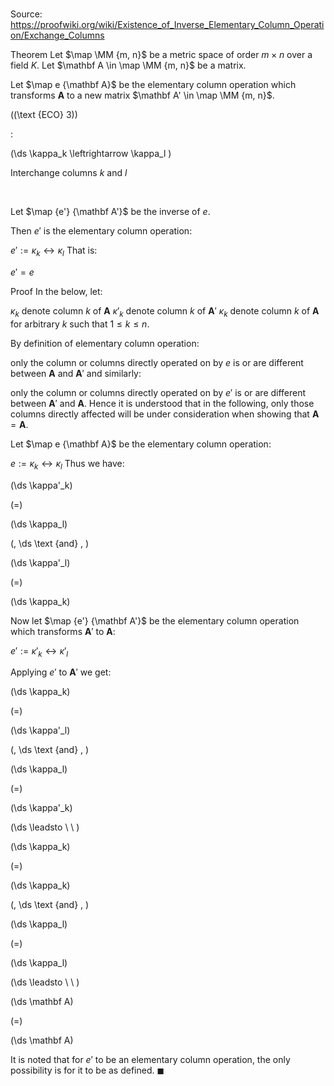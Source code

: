 # 

Source: https://proofwiki.org/wiki/Existence_of_Inverse_Elementary_Column_Operation/Exchange_Columns

Theorem
Let $\map \MM {m, n}$ be a metric space of order $m \times n$ over a field $K$.
Let $\mathbf A \in \map \MM {m, n}$ be a matrix. 

Let $\map e {\mathbf A}$ be the elementary column operation which transforms $\mathbf A$ to a new matrix $\mathbf A' \in \map \MM {m, n}$.




\((\text {ECO} 3)\)  

$:$  







\(\ds \kappa_k \leftrightarrow \kappa_l \)   





Interchange columns $k$ and $l$   

  


Let $\map {e'} {\mathbf A'}$ be the inverse of $e$.

Then $e'$ is the elementary column operation:

$e' := \kappa_k \leftrightarrow \kappa_l$
That is:

$e' = e$


Proof
In the below, let:

$\kappa_k$ denote column $k$ of $\mathbf A$
$\kappa'_k$ denote column $k$ of $\mathbf A'$
$\kappa_k$ denote column $k$ of $\mathbf A$
for arbitrary $k$ such that $1 \le k \le n$.

By definition of elementary column operation:

only the column or columns directly operated on by $e$ is or are different between $\mathbf A$ and $\mathbf A'$
and similarly:

only the column or columns directly operated on by $e'$ is or are different between $\mathbf A'$ and $\mathbf A$.
Hence it is understood that in the following, only those columns directly affected will be under consideration when showing that $\mathbf A = \mathbf A$.

Let $\map e {\mathbf A}$ be the elementary column operation:

$e := \kappa_k \leftrightarrow \kappa_l$
Thus we have:














\(\ds \kappa'_k\)

\(=\)







\(\ds \kappa_l\)


















\(\, \ds \text {and} \, \)

\(\ds \kappa'_l\)

\(=\)







\(\ds \kappa_k\)










Now let $\map {e'} {\mathbf A'}$ be the elementary column operation which transforms $\mathbf A'$ to $\mathbf A$:

$e' := \kappa'_k \leftrightarrow \kappa'_l$

Applying $e'$ to $\mathbf A'$ we get:














\(\ds \kappa_k\)

\(=\)







\(\ds \kappa'_l\)


















\(\, \ds \text {and} \, \)

\(\ds \kappa_l\)

\(=\)







\(\ds \kappa'_k\)














\(\ds \leadsto \ \ \)





\(\ds \kappa_k\)

\(=\)







\(\ds \kappa_k\)


















\(\, \ds \text {and} \, \)

\(\ds \kappa_l\)

\(=\)







\(\ds \kappa_l\)














\(\ds \leadsto \ \ \)





\(\ds \mathbf A\)

\(=\)







\(\ds \mathbf A\)









It is noted that for $e'$ to be an elementary column operation, the only possibility is for it to be as defined.
$\blacksquare$





